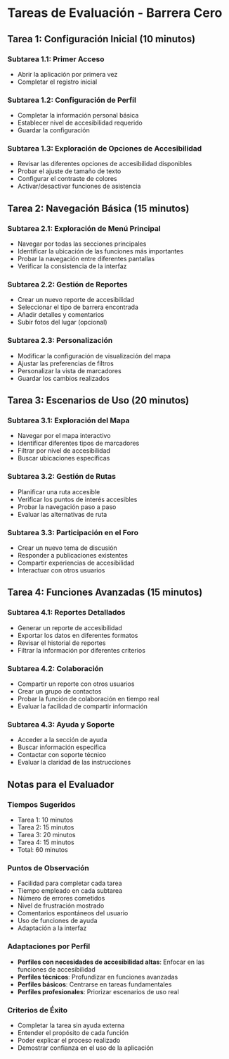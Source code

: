 # Tareas de Evaluación - Barrera Cero

## Tarea 1: Configuración Inicial (10 minutos)

### Subtarea 1.1: Primer Acceso
- Abrir la aplicación por primera vez
- Completar el registro inicial

### Subtarea 1.2: Configuración de Perfil
- Completar la información personal básica
- Establecer nivel de accesibilidad requerido
- Guardar la configuración

### Subtarea 1.3: Exploración de Opciones de Accesibilidad
- Revisar las diferentes opciones de accesibilidad disponibles
- Probar el ajuste de tamaño de texto
- Configurar el contraste de colores
- Activar/desactivar funciones de asistencia

## Tarea 2: Navegación Básica (15 minutos)

### Subtarea 2.1: Exploración de Menú Principal
- Navegar por todas las secciones principales
- Identificar la ubicación de las funciones más importantes
- Probar la navegación entre diferentes pantallas
- Verificar la consistencia de la interfaz

### Subtarea 2.2: Gestión de Reportes
- Crear un nuevo reporte de accesibilidad
- Seleccionar el tipo de barrera encontrada
- Añadir detalles y comentarios
- Subir fotos del lugar (opcional)

### Subtarea 2.3: Personalización
- Modificar la configuración de visualización del mapa
- Ajustar las preferencias de filtros
- Personalizar la vista de marcadores
- Guardar los cambios realizados

## Tarea 3: Escenarios de Uso (20 minutos)

### Subtarea 3.1: Exploración del Mapa
- Navegar por el mapa interactivo
- Identificar diferentes tipos de marcadores
- Filtrar por nivel de accesibilidad
- Buscar ubicaciones específicas

### Subtarea 3.2: Gestión de Rutas
- Planificar una ruta accesible
- Verificar los puntos de interés accesibles
- Probar la navegación paso a paso
- Evaluar las alternativas de ruta

### Subtarea 3.3: Participación en el Foro
- Crear un nuevo tema de discusión
- Responder a publicaciones existentes
- Compartir experiencias de accesibilidad
- Interactuar con otros usuarios

## Tarea 4: Funciones Avanzadas (15 minutos)

### Subtarea 4.1: Reportes Detallados
- Generar un reporte de accesibilidad
- Exportar los datos en diferentes formatos
- Revisar el historial de reportes
- Filtrar la información por diferentes criterios

### Subtarea 4.2: Colaboración
- Compartir un reporte con otros usuarios
- Crear un grupo de contactos
- Probar la función de colaboración en tiempo real
- Evaluar la facilidad de compartir información

### Subtarea 4.3: Ayuda y Soporte
- Acceder a la sección de ayuda
- Buscar información específica
- Contactar con soporte técnico
- Evaluar la claridad de las instrucciones

## Notas para el Evaluador

### Tiempos Sugeridos
- Tarea 1: 10 minutos
- Tarea 2: 15 minutos
- Tarea 3: 20 minutos
- Tarea 4: 15 minutos
- Total: 60 minutos

### Puntos de Observación
- Facilidad para completar cada tarea
- Tiempo empleado en cada subtarea
- Número de errores cometidos
- Nivel de frustración mostrado
- Comentarios espontáneos del usuario
- Uso de funciones de ayuda
- Adaptación a la interfaz

### Adaptaciones por Perfil
- **Perfiles con necesidades de accesibilidad altas**: Enfocar en las funciones de accesibilidad
- **Perfiles técnicos**: Profundizar en funciones avanzadas
- **Perfiles básicos**: Centrarse en tareas fundamentales
- **Perfiles profesionales**: Priorizar escenarios de uso real

### Criterios de Éxito
- Completar la tarea sin ayuda externa
- Entender el propósito de cada función
- Poder explicar el proceso realizado
- Demostrar confianza en el uso de la aplicación 